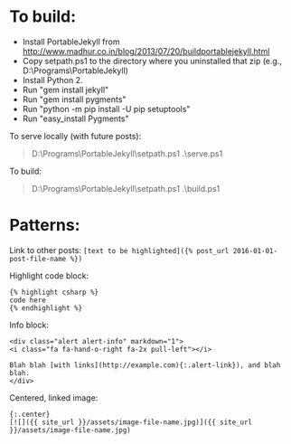 # To build:

- Install PortableJekyll from http://www.madhur.co.in/blog/2013/07/20/buildportablejekyll.html
- Copy setpath.ps1 to the directory where you uninstalled that zip (e.g., D:\Programs\PortableJekyll)
- Install Python 2.
- Run "gem install jekyll"
- Run "gem install pygments"
- Run "python -m pip install -U pip setuptools"
- Run "easy_install Pygments"

To serve locally (with future posts):
> D:\Programs\PortableJekyll\setpath.ps1
> .\serve.ps1

To build:
> D:\Programs\PortableJekyll\setpath.ps1
> .\build.ps1

# Patterns:

Link to other posts: `[text to be highlighted]({% post_url 2016-01-01-post-file-name %})`

Highlight code block:

````
{% highlight csharp %}
code here
{% endhighlight %}
````

Info block:

````
<div class="alert alert-info" markdown="1">
<i class="fa fa-hand-o-right fa-2x pull-left"></i>

Blah blah [with links](http://example.com){:.alert-link}), and blah blah.
</div>
````

Centered, linked image:

````
{:.center}
[![]({{ site_url }}/assets/image-file-name.jpg)]({{ site_url }}/assets/image-file-name.jpg)
````
